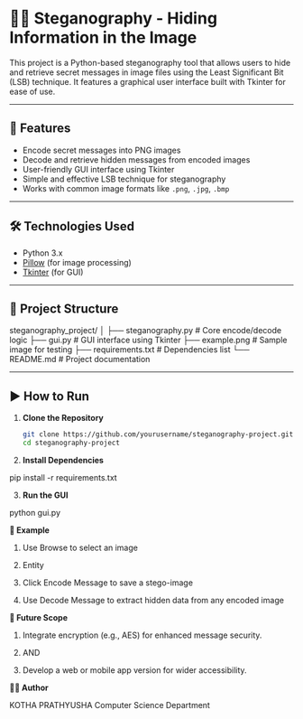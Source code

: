 # 🕵️‍♂️ Steganography - Hiding Information in the Image

This project is a Python-based steganography tool that allows users to hide and retrieve secret messages in image files using the Least Significant Bit (LSB) technique. It features a graphical user interface built with Tkinter for ease of use.

---

## 📌 Features

- Encode secret messages into PNG images
- Decode and retrieve hidden messages from encoded images
- User-friendly GUI interface using Tkinter
- Simple and effective LSB technique for steganography
- Works with common image formats like `.png`, `.jpg`, `.bmp`

---

## 🛠️ Technologies Used

- Python 3.x
- [Pillow](https://pillow.readthedocs.io/) (for image processing)
- [Tkinter](https://docs.python.org/3/library/tkinter.html) (for GUI)

---

## 📂 Project Structure

steganography_project/
│
├── steganography.py # Core encode/decode logic
├── gui.py # GUI interface using Tkinter
├── example.png # Sample image for testing
├── requirements.txt # Dependencies list
└── README.md # Project documentation

---

## ▶️ How to Run

1. **Clone the Repository**
   ```bash
   git clone https://github.com/yourusername/steganography-project.git
   cd steganography-project
   
2. **Install Dependencies**

pip install -r requirements.txt

3. **Run the GUI**

python gui.py

**🧪 Example**
1. Use Browse to select an image

2. Entity

3. Click Encode Message to save a stego-image

4. Use Decode Message to extract hidden data from any encoded image


**🔮 Future Scope**

1. Integrate encryption (e.g., AES) for enhanced message security.

2. AND

3. Develop a web or mobile app version for wider accessibility.


**👨‍💻 Author**

KOTHA PRATHYUSHA
Computer Science Department
